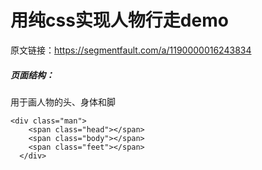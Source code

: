 # 用纯css实现人物行走demo
原文链接：https://segmentfault.com/a/1190000016243834

##### 页面结构：
用于画人物的头、身体和脚

```
<div class="man">
    <span class="head"></span>
    <span class="body"></span>
    <span class="feet"></span>
  </div>
```




